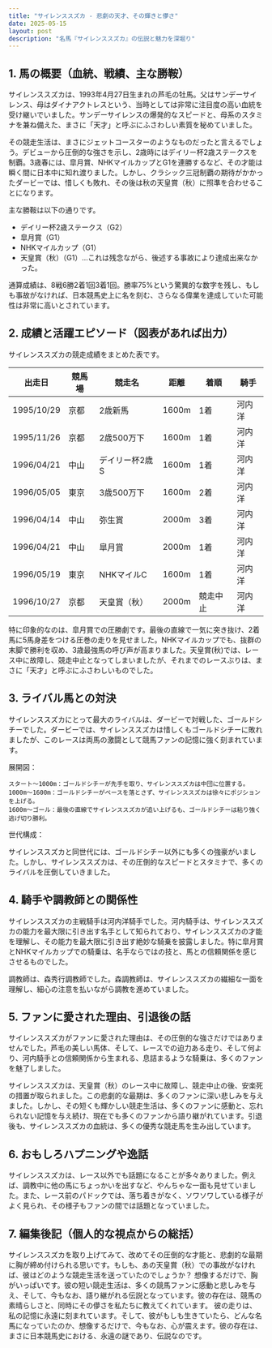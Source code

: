 ```yaml
---
title: "サイレンススズカ - 悲劇の天才、その輝きと儚さ"
date: 2025-05-15
layout: post
description: "名馬『サイレンススズカ』の伝説と魅力を深堀り"
---
```


## 1. 馬の概要（血統、戦績、主な勝鞍）

サイレンススズカは、1993年4月27日生まれの芦毛の牡馬。父はサンデーサイレンス、母はダイナアクトレスという、当時としては非常に注目度の高い血統を受け継いでいました。サンデーサイレンスの爆発的なスピードと、母系のスタミナを兼ね備えた、まさに「天才」と呼ぶにふさわしい素質を秘めていました。

その競走生活は、まさにジェットコースターのようなものだったと言えるでしょう。デビューから圧倒的な強さを示し、2歳時にはデイリー杯2歳ステークスを制覇。3歳春には、皐月賞、NHKマイルカップとG1を連勝するなど、その才能は瞬く間に日本中に知れ渡りました。しかし、クラシック三冠制覇の期待がかかったダービーでは、惜しくも敗れ、その後は秋の天皇賞（秋）に照準を合わせることになります。

主な勝鞍は以下の通りです。

* デイリー杯2歳ステークス（G2）
* 皐月賞（G1）
* NHKマイルカップ（G1）
* 天皇賞（秋）（G1）…これは残念ながら、後述する事故により達成出来なかった。

通算成績は、8戦6勝2着1回3着1回。勝率75%という驚異的な数字を残し、もしも事故がなければ、日本競馬史上に名を刻む、さらなる偉業を達成していた可能性は非常に高いとされています。


## 2. 成績と活躍エピソード（図表があれば出力）

サイレンススズカの競走成績をまとめた表です。

| 出走日       | 競馬場 | 競走名             | 距離   | 着順 | 騎手       |
|-------------|--------|----------------------|--------|------|-------------|
| 1995/10/29  | 京都   | 2歳新馬             | 1600m  | 1着  | 河内洋       |
| 1995/11/26  | 京都   | 2歳500万下           | 1600m  | 1着  | 河内洋       |
| 1996/04/21  | 中山   | デイリー杯2歳S       | 1600m  | 1着  | 河内洋       |
| 1996/05/05  | 東京   | 3歳500万下           | 1600m  | 2着  | 河内洋       |
| 1996/04/14  | 中山   | 弥生賞               | 2000m  | 3着  | 河内洋       |
| 1996/04/21  | 中山   | 皐月賞               | 2000m  | 1着  | 河内洋       |
| 1996/05/19  | 東京   | NHKマイルC           | 1600m  | 1着  | 河内洋       |
| 1996/10/27  | 京都   | 天皇賞（秋）         | 2000m  | 競走中止 | 河内洋       |


特に印象的なのは、皐月賞での圧勝劇です。最後の直線で一気に突き抜け、2着馬に5馬身差をつける圧巻の走りを見せました。NHKマイルカップでも、抜群の末脚で勝利を収め、3歳最強馬の呼び声が高まりました。天皇賞(秋)では、レース中に故障し、競走中止となってしまいましたが、それまでのレースぶりは、まさに「天才」と呼ぶにふさわしいものでした。


## 3. ライバル馬との対決

サイレンススズカにとって最大のライバルは、ダービーで対戦した、ゴールドシチーでした。ダービーでは、サイレンススズカは惜しくもゴールドシチーに敗れましたが、このレースは両馬の激闘として競馬ファンの記憶に強く刻まれています。

展開図：

```
スタート～1000m：ゴールドシチーが先手を取り、サイレンススズカは中団に位置する。
1000m～1600m：ゴールドシチーがペースを落とさず、サイレンススズカは徐々にポジションを上げる。
1600m～ゴール：最後の直線でサイレンススズカが追い上げるも、ゴールドシチーは粘り強く逃げ切り勝利。
```

世代構成：

サイレンススズカと同世代には、ゴールドシチー以外にも多くの強豪がいました。しかし、サイレンススズカは、その圧倒的なスピードとスタミナで、多くのライバルを圧倒していきました。


## 4. 騎手や調教師との関係性

サイレンススズカの主戦騎手は河内洋騎手でした。河内騎手は、サイレンススズカの能力を最大限に引き出す名手として知られており、サイレンススズカの才能を理解し、その能力を最大限に引き出す絶妙な騎乗を披露しました。特に皐月賞とNHKマイルカップでの騎乗は、名手ならではの技と、馬との信頼関係を感じさせるものでした。

調教師は、森秀行調教師でした。森調教師は、サイレンススズカの繊細な一面を理解し、細心の注意を払いながら調教を進めていました。


## 5. ファンに愛された理由、引退後の話

サイレンススズカがファンに愛された理由は、その圧倒的な強さだけではありませんでした。芦毛の美しい馬体、そして、レースでの迫力ある走り、そして何より、河内騎手との信頼関係から生まれる、息詰まるような騎乗は、多くのファンを魅了しました。

サイレンススズカは、天皇賞（秋）のレース中に故障し、競走中止の後、安楽死の措置が取られました。この悲劇的な最期は、多くのファンに深い悲しみを与えました。しかし、その短くも輝かしい競走生活は、多くのファンに感動と、忘れられない記憶を与え続け、現在でも多くのファンから語り継がれています。引退後も、サイレンススズカの血統は、多くの優秀な競走馬を生み出しています。


## 6. おもしろハプニングや逸話

サイレンススズカは、レース以外でも話題になることが多々ありました。例えば、調教中に他の馬にちょっかいを出すなど、やんちゃな一面も見せていました。また、レース前のパドックでは、落ち着きがなく、ソワソワしている様子がよく見られ、その様子もファンの間では話題となっていました。


## 7. 編集後記（個人的な視点からの総括）

サイレンススズカを取り上げてみて、改めてその圧倒的な才能と、悲劇的な最期に胸が締め付けられる思いです。もしも、あの天皇賞（秋）での事故がなければ、彼はどのような競走生活を送っていたのでしょうか？  想像するだけで、胸がいっぱいです。彼の短い競走生活は、多くの競馬ファンに感動と悲しみを与え、そして、今もなお、語り継がれる伝説となっています。彼の存在は、競馬の素晴らしさと、同時にその儚さを私たちに教えてくれています。  彼の走りは、私の記憶に永遠に刻まれています。そして、彼がもしも生きていたら、どんな名馬になっていたのか、想像するだけで、今もなお、心が震えます。彼の存在は、まさに日本競馬史における、永遠の謎であり、伝説なのです。
